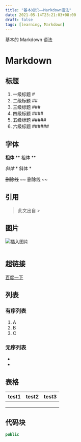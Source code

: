 ```yaml
---
title: "基本知识——Markdown语法"
date: 2021-05-14T23:21:03+08:00
draft: false
tags: [learning, Markdown]
---
```

基本的 Markdown 语法
<!--more-->

# Markdown

## 标题

1. 一级标题 #
2. 二级标题 ##
3. 三级标题 ### 
4. 四级标题 ####
5. 五级标题 ##### 
6. 六级标题 ######

## 字体

**粗体**   ** 粗体 **

*斜体*   * 斜体 *

~~删除线~~  ~~ 删除线 ~~

## 引用

> 此文出自    >

## 图片

![插入图片](https://static001.geekbang.org/infoq/16/16b345cf7ac0c8244d3a810abb70cecc.png)

![]()



## 超链接

[百度一下](https://www.baidu.com/)

[]()

## 列表

### 有序列表

1. A
2. B
3. C

### 无序列表

- 
- 

## 表格

| test1 | test2 | test3 |
| ----- | ----- | ----- |
|       |       |       |
|       |       |       |
|       |       |       |

## 代码块

```java
public
```

